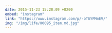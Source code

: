 ```yaml
---
date: 2015-11-23 15:20:09 +0200
embed: "instagram"
link: "https://www.instagram.com/p/-bTGYPMmEV/"
img: "/img/life/00095_item.md.jpg"
---
```

